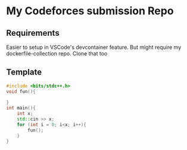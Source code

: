 # My Codeforces submission Repo

## Requirements
Easier to setup in VSCode's devcontainer feature. But might require my dockerfile-collection repo. Clone that too

## Template
```cpp
#include <bits/stdc++.h>
void fun(){
    
}
int main(){
    int x;
    std::cin >> x;
    for (int i = 0; i<x; i++){
        fun();
    }
}
```